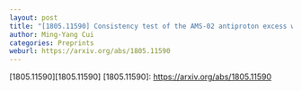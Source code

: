 ```yaml
---
layout: post
title: "[1805.11590] Consistency test of the AMS-02 antiproton excess with direct detection data based on the effective field theory approach"
author: Ming-Yang Cui
categories: Preprints
weburl: https://arxiv.org/abs/1805.11590
---
```


[1805.11590][1805.11590]
[1805.11590]: https://arxiv.org/abs/1805.11590

